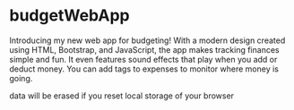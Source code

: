 # budgetWebApp
Introducing my new web app for budgeting! With a modern design created using HTML, Bootstrap, and JavaScript, the app makes tracking finances simple and fun. It even features sound effects that play when you add or deduct money. You can add tags to expenses to monitor where money is going.

data will be erased if you reset local storage of your browser

